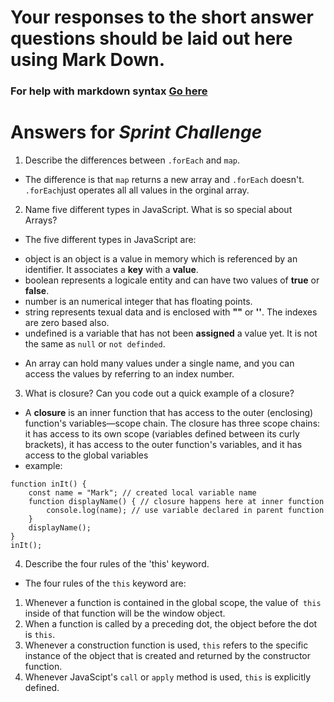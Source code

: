 # Your responses to the short answer questions should be laid out here using Mark Down.
### For help with markdown syntax [Go here](https://github.com/adam-p/markdown-here/wiki/Markdown-Cheatsheet)

# Answers for _Sprint Challenge_

1. Describe the differences between `.forEach` and `map`.
* The difference is that `map` returns a new array and `.forEach` doesn't. `.forEach`just operates all all values in the orginal array.

2. Name five different types in JavaScript. What is so special about Arrays?
* The five different types in JavaScript are:
- object is an object is a value in memory which is referenced by an identifier. It associates a **key** with a **value**.
- boolean represents a logicale entity and can have two values of **true** or **false**.
- number is an numerical integer that has floating points.
- string represents texual data and is enclosed with **""** or **''**. The indexes are zero based also.
- undefined is a variable that has not been **assigned** a value yet. It is not the same as `null` or `not definded`.

* An array can hold many values under a single name, and you can access the values by referring to an index number.

3. What is closure? Can you code out a quick example of a closure?
* A **closure** is an inner function that has access to the outer (enclosing) function's variables—scope chain. The closure has three scope chains: it has access to its own scope (variables defined between its curly brackets), it has access to the outer function's variables, and it has access to the global variables
* example: 
```
function inIt() {
    const name = "Mark"; // created local variable name
    function displayName() { // closure happens here at inner function
        console.log(name); // use variable declared in parent function
    }
    displayName();
}
inIt();
```

4. Describe the four rules of the 'this' keyword.
* The four rules of the `this` keyword are:
1. Whenever a function is contained in the global scope, the value of` this` inside of that function will be the window object.
2. When a function is called by a preceding dot, the object before the dot is `this`.
3. Whenever a construction function is used, `this` refers to the specific instance of the object that is created and returned by the constructor function.
4. Whenever JavaScipt's `call` or `apply` method is used, `this` is explicitly defined.






